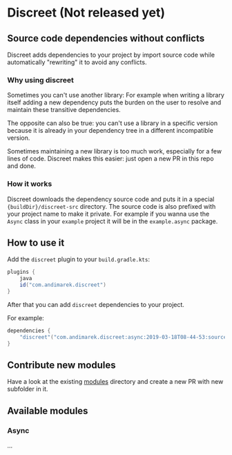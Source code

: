 # Discreet (Not released yet)

## Source code dependencies without conflicts

Discreet adds dependencies to your project by import source code while 
automatically "rewriting" it to avoid any conflicts.

### Why using discreet 

Sometimes you can't use another library: 
For example when writing a library itself adding a new dependency puts 
the burden on the user to resolve and maintain these transitive dependencies.  

The opposite can also be true: you can't use a library in a specific version because it is already 
in your dependency tree in a different incompatible version.

Sometimes maintaining a new library is too much work, especially for a few lines of code. 
Discreet makes this easier: just open a new PR in this repo and done.


### How it works 

Discreet downloads the dependency source code and puts it in a special `{buildDir}/discreet-src` directory.
The source code is also prefixed with your project name to make it private.
For example if you wanna use the `Async` class in your `example` project it will be in the `example.async` package.


## How to use it

Add the `discreet` plugin to your `build.gradle.kts`:


```groovy
plugins {
    java
    id("com.andimarek.discreet")
}
```


After that you can add `discreet` dependencies to your project.
 
For example: 

```groovy
dependencies {
    "discreet"("com.andimarek.discreet:async:2019-03-18T08-44-53:sources")
}

```

## Contribute new modules

Have a look at the existing [modules](modules) directory and create a new PR with new subfolder in it.  

## Available modules


### Async

...

